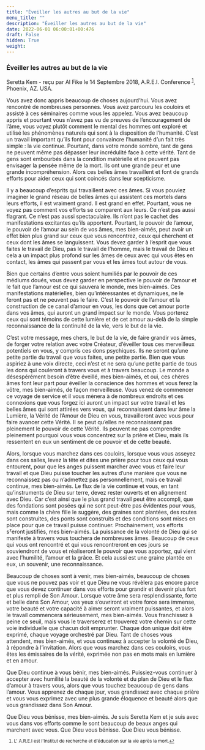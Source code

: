 ```yaml
---
title: "Éveiller les autres au but de la vie"
menu_title: ""
description: "Éveiller les autres au but de la vie"
date: 2022-06-01 06:00:01+00:476
draft: False
hidden: True
weight:
---
```

### Éveiller les autres au but de la vie

Seretta Kem - reçu par Al Fike le 14 Septembre 2018, A.R.E.I. Conference <sup id=”a1”>[1](#f1)</sup>, Phoenix, AZ. USA.

Vous avez donc appris beaucoup de choses aujourd’hui. Vous avez rencontré de nombreuses personnes. Vous avez parcouru les couloirs et assisté à ces séminaires comme vous les appelez. Vous avez beaucoup appris et pourtant vous n’avez pas vu de preuves de l’encouragement de l’âme, vous voyez plutôt comment le mental des hommes ont exploré et utilisé les phénomènes naturels qui sont à la disposition de l’humanité. C’est un travail important qu’ils font pour convaincre l’humanité d’un fait très simple : la vie continue. Pourtant, dans votre monde sombre, tant de gens ne peuvent même pas dépasser leur incrédulité face à cette vérité. Tant de gens sont embourbés dans la condition matérielle et ne peuvent pas envisager la pensée même de la mort. Ils ont une grande peur et une grande incompréhension. Alors ces belles âmes travaillent et font de grands efforts pour aider ceux qui sont coincés dans leur scepticisme.

Il y a beaucoup d’esprits qui travaillent avec ces âmes. Si vous pouviez imaginer le grand réseau de belles âmes qui assistent ces mortels dans leurs efforts, il est vraiment grand. Il est grand en effet. Pourtant, vous ne voyez pas comment vos efforts se comparent aux leurs. Ce n’est pas aussi flagrant. Ce n’est pas aussi spectaculaire. Ils n’ont pas le cachet des manifestations excitantes qu’ils apportent. Pourtant, le pouvoir de l’amour, le pouvoir de l’amour au sein de vos âmes, mes bien-aimés, peut avoir un effet bien plus grand sur ceux que vous rencontrez, ceux qui cherchent et ceux dont les âmes se languissent. Vous devez garder à l’esprit que vous faites le travail de Dieu, pas le travail de l’homme, mais le travail de Dieu et cela a un impact plus profond sur les âmes de ceux avec qui vous êtes en contact, les âmes qui passent par vous et les âmes tout autour de vous.

Bien que certains d’entre vous soient humiliés par le pouvoir de ces médiums doués, vous devez garder en perspective le pouvoir de l’amour et le fait que l’amour est ce qui sauvera le monde, mes bien-aimés. Ces manifestations matérielles, bien qu’intéressantes et dynamiques, ne le feront pas et ne peuvent pas le faire. C’est le pouvoir de l’amour et la construction de ce canal d’amour en vous, les dons que cet amour porte dans vos âmes, qui auront un grand impact sur le monde. Vous porterez ceux qui sont témoins de cette lumière et de cet amour au-delà de la simple reconnaissance de la continuité de la vie, vers le but de la vie.

C’est votre message, mes chers, le but de la vie, de faire grandir vos âmes, de forger votre relation avec votre Créateur, d’éveiller tous ces merveilleux potentiels en vous, y compris ces dons psychiques. Ils ne seront qu’une petite partie du travail que vous faites, une petite partie. Bien que vous aspiriez à une voix directe, ceci n’est et ne sera qu’une petite partie de tous les dons qui couleront à travers vous et à travers beaucoup. Le monde a désespérément besoin d’être éveillé, mes bien-aimés, et oui, ces chères âmes font leur part pour éveiller la conscience des hommes et vous ferez la vôtre, mes bien-aimés, de façon merveilleuse. Vous venez de commencer ce voyage de service et il vous mènera à de nombreux endroits et ces connexions que vous forgez ici auront un impact sur votre travail et les belles âmes qui sont attirées vers vous, qui reconnaissent dans leur âme la Lumière, la Vérité de l’Amour de Dieu en vous, travailleront avec vous pour faire avancer cette Vérité. Il se peut qu’elles ne reconnaissent pas pleinement le pouvoir de cette Vérité. Ils peuvent ne pas comprendre pleinement pourquoi vous vous concentrez sur la prière et Dieu, mais ils ressentent en eux un sentiment de ce pouvoir et de cette beauté.

Alors, lorsque vous marchez dans ces couloirs, lorsque vous vous asseyez dans ces salles, levez la tête et dites une prière pour tous ceux qui vous entourent, pour que les anges puissent marcher avec vous et faire leur travail et que Dieu puisse toucher les autres d’une manière que vous ne reconnaissez pas ou n’admettez pas personnellement, mais ce travail continue, mes bien-aimés. Le flux de la vie continue et vous, en tant qu’instruments de Dieu sur terre, devez rester ouverts et en alignement avec Dieu. Car c’est ainsi que le plus grand travail peut être accompli, que des fondations sont posées qui ne sont peut-être pas évidentes pour vous, mais comme la chère fille le suggère, des graines sont plantées, des routes sont construites, des ponts sont construits et des conditions sont mises en place pour que ce travail puisse continuer. Prochainement, vos efforts s²eront justifiés, mes bien-aimés. La puissance de la volonté de Dieu qui se manifeste à travers vous touchera de nombreuses âmes. Beaucoup de ceux qui vous ont rencontré et qui vous rencontreront en ces jours se souviendront de vous et réaliseront le pouvoir que vous apportez, qui vient avec l’humilité, l’amour et la grâce. Et cela aussi est une graine plantée en eux, un souvenir, une reconnaissance.

Beaucoup de choses sont à venir, mes bien-aimés, beaucoup de choses que vous ne pouvez pas voir et que Dieu ne vous révèlera pas encore parce que vous devez continuer dans vos efforts pour grandir et devenir plus fort et plus rempli de Son Amour. Lorsque votre âme sera resplendissante, forte et belle dans Son Amour, vos yeux s’ouvriront et votre force sera immense, votre beauté et votre capacité à aimer seront vraiment puissantes, et alors le travail commencera sérieusement, mes bien-aimés. Vous franchissez à peine ce seuil, mais vous le traverserez et trouverez votre chemin sur cette voie individuelle que chacun doit emprunter. Chaque don unique doit être exprimé, chaque voyage orchestré par Dieu. Tant de choses vous attendent, mes bien-aimés, et vous continuez à accepter la volonté de Dieu, à répondre à l’invitation. Alors que vous marchez dans ces couloirs, vous êtes les émissaires de la vérité, exprimée non pas en mots mais en lumière et en amour.

Que Dieu continue à vous bénir, mes bien-aimés. Puissiez-vous continuer à accepter avec humilité la beauté de la volonté et du plan de Dieu et le flux d’amour à travers vous, alors que vous touchez beaucoup de gens dans l’amour. Vous apprenez de chaque jour, vous grandissez avec chaque prière et vous vous exprimez avec une plus grande éloquence et beauté alors que vous grandissez dans Son Amour.

Que Dieu vous bénisse, mes bien-aimés. Je suis Seretta Kem et je suis avec vous dans vos efforts comme le sont beaucoup de beaux anges qui marchent avec vous. Que Dieu vous bénisse. Que Dieu vous bénisse.
<small>

1. <large id=”f1”> L' A.R.E.I est l'Institut de recherche et d'éducation sur la vie après la mort.[↩](#a1)
